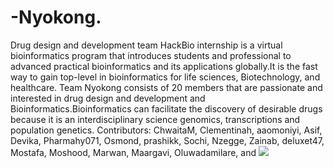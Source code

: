 # -Nyokong.
Drug design and development team
HackBio internship is a virtual bioinformatics program that introduces students and professional to advanced practical bioinformatics and its applications globally.It is the fast way to gain top-level in bioinformatics for life sciences, Biotechnology, and healthcare.
Team Nyokong consists of 20 members that are passionate and interested in drug design and development and Bioinformatics.Bioinformatics can facilitate the discovery of desirable drugs because it is an interdisciplinary science genomics, transcriptions and population genetics.
Contributors: ChwaitaM, Clementinah, aaomoniyi, Asif, Devika, Pharmahy071, Osmond, prashikk, Sochi, Nzegge, Zainab, deluxet47, Mostafa, Moshood, Marwan, Maargavi, Oluwadamilare, and 
![](pictures/bioinformatics.jpg)
